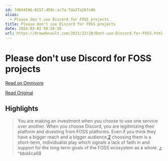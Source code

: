 ```yaml
---
id: 7db64596-8157-459c-ac7a-7da27a26fc8b
alias:
  - Please don't use Discord for FOSS projects
title: Please don't use Discord for FOSS projects
date: 2024-03-02 08:56:56
url: https://drewdevault.com/2021/12/28/Dont-use-Discord-for-FOSS.html
---
```


# Please don't use Discord for FOSS projects

[Read on Omnivore](https://omnivore.app/me/please-don-t-use-discord-for-foss-projects-18dfe617452)

[Read Original](https://drewdevault.com/2021/12/28/Dont-use-Discord-for-FOSS.html)

## Highlights

> You are making an investment when you choose to use one service over another. When you choose Discord, you are legitimizing their platform and divesting from FOSS platforms. Even if you think they have a bigger reach and a bigger audience,[2](#fn:2) choosing them is a short-term, individualist play which signals a lack of faith in and support for the long-term goals of the FOSS ecosystem as a whole. [⤴️](https://omnivore.app/me/please-don-t-use-discord-for-foss-projects-18dfe617452#bbd4ca68-b3cf-40d5-93b0-afd10d8933b1)  ^bbd4ca68

